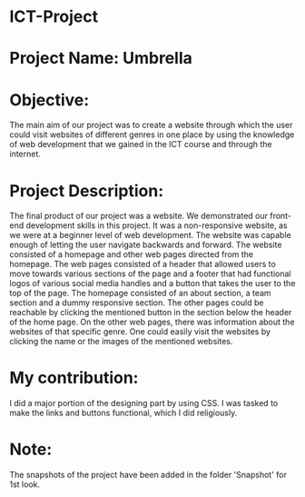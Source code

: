 # ICT-Project
# Project Name: Umbrella
# Objective:
The main aim of our project was to create a website through which the user could visit websites of different genres in one place by using the knowledge of web development that we gained in the ICT course and through the internet.
# Project Description:
The final product of our project was a website. We demonstrated our front-end development skills in this project. It was a non-responsive website, as we were at a beginner level of web development. The website was capable enough of letting the user navigate backwards and forward. The website consisted of a homepage and other web pages directed from the homepage. The web pages consisted of a header that allowed users to move towards various sections of the page and a footer that had functional logos of various social media handles and a button that takes the user to the top of the page. The homepage consisted of an about section, a team section and a dummy responsive section. The other pages could be reachable by clicking the mentioned button in the section below the header of the home page. On the other web pages, there was information about the websites of that specific genre. One could easily visit the websites by clicking the name or the images of the mentioned websites.
# My contribution:
I did a major portion of the designing part by using CSS. I was tasked to make the links and buttons functional, which I did religiously.
# Note:
The snapshots of the project have been added in the folder 'Snapshot' for 1st look.
